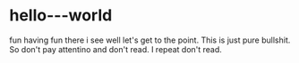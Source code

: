 # hello---world
fun
having fun there i see
well let's get to the point. This is just pure bullshit.
So don't pay attentino and don't read. I repeat don't read.
